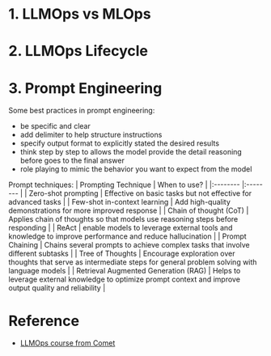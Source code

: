 # 1. LLMOps vs MLOps



# 2. LLMOps Lifecycle



# 3. Prompt Engineering
Some best practices in prompt engineering:
- be specific and clear
- add delimiter to help structure instructions
- specify output format to explicitly stated the desired results
- think step by step to allows the model provide the detail reasoning before goes to the final answer
- role playing to mimic the behavior you want to expect from the model 

Prompt techniques:
| Prompting Technique | When to use? |
|:-------- |:-------- |
| Zero-shot prompting | Effective on basic tasks but not effective for advanced tasks |
| Few-shot in-context learning | Add high-quality demonstrations for more improved response |
| Chain of thought (CoT) | Applies chain of thoughts so that models use reasoning steps before responding |
| ReAct | enable models to leverage external tools and knowledge to improve performance and reduce  hallucination |
| Prompt Chaining | Chains several prompts to achieve complex tasks that involve different subtasks |
| Tree of Thoughts | Encourage exploration over thoughts that serve as intermediate steps for general problem solving with language models |
| Retrieval Augmented Generation (RAG) | Helps to leverage external knowledge to optimize prompt context and improve output quality and reliability |


# Reference
- [LLMOps course from Comet](https://apps.courses.comet.com/learning/course/course-v1:Comet+101+1/home)